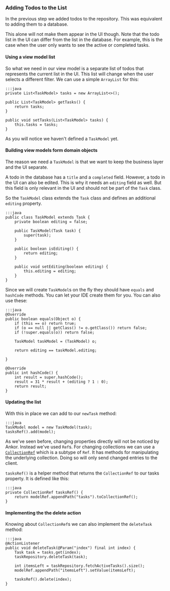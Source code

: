 ### Adding Todos to the List

In the previous step we added todos to the repository. 
This was equivalent to adding them to a database.

This alone will not make them appear in the UI though.
Note that the todo list in the UI can differ from the list in the database.
For example, this is the case when the user only wants to see the active or completed tasks.

#### Using a view model list

So what we need in our view model is a separate list of todos that represents the current list in the UI.
This list will change when the user selects a different filter.
We can use a simple `ArrayList` for this:

    :::java
    private List<TaskModel> tasks = new ArrayList<>();
    
    public List<TaskModel> getTasks() {
        return tasks;
    }

    public void setTasks(List<TaskModel> tasks) {
        this.tasks = tasks;
    }

  
As you will notice we haven't defined a `TaskModel` yet. 

#### Building view models form domain objects

The reason we need a `TaskModel` is that we want to keep the business layer and the UI separate.

A todo in the database has a `title` and a `completed` field.
However, a todo in the UI can also be edited. 
This is why it needs an `editing` field as well.
But this field is only relevant in the UI and should not be part of the `Task` class.

So the `TaskModel` class extends the `Task` class and defines an additional `editing` property.

    :::java
    public class TaskModel extends Task {
        private boolean editing = false;

        public TaskModel(Task task) {
            super(task);
        }

        public boolean isEditing() {
            return editing;
        }

        public void setEditing(boolean editing) {
            this.editing = editing;
        }
    }

Since we will create `TaskModel`s on the fly they should have `equals` and `hashCode` methods.
You can let your IDE create them for you. You can also use these:

    :::java
    @Override
    public boolean equals(Object o) {
        if (this == o) return true;
        if (o == null || getClass() != o.getClass()) return false;
        if (!super.equals(o)) return false;

        TaskModel taskModel = (TaskModel) o;

        return editing == taskModel.editing;

    }

    @Override
    public int hashCode() {
        int result = super.hashCode();
        result = 31 * result + (editing ? 1 : 0);
        return result;
    }

#### Updating the list

With this in place we can add to our `newTask` method:

    :::java
    TaskModel model = new TaskModel(task);
    tasksRef().add(model);
    
As we've seen before, changing properties directly will not be noticed by Ankor. 
Instead we've used `Ref`s.
For changing collections we can use a [`CollectionRef`][1] which is a subtype of `Ref`.
It has methods for manipulating the underlying collection. 
Doing so will only send changed entries to the client.

`tasksRef()` is a helper method that returns the `CollectionRef` to our tasks property.
It is defined like this:

    :::java
    private CollectionRef tasksRef() {
        return modelRef.appendPath("tasks").toCollectionRef();
    }
    
#### Implementing the the delete action

Knowing about `CollectionRef`s we can also implement the `deleteTask` method:

    :::java
    @ActionListener
    public void deleteTask(@Param("index") final int index) {
        Task task = tasks.get(index);
        taskRepository.deleteTask(task);

        int itemsLeft = taskRepository.fetchActiveTasks().size();
        modelRef.appendPath("itemsLeft").setValue(itemsLeft);

        tasksRef().delete(index);
    }

[1]: #linkToDocu
